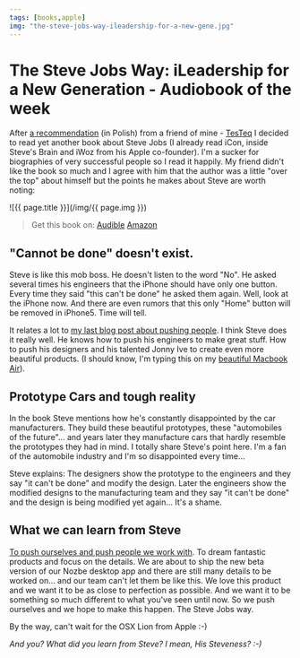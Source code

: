 ```yaml
---
tags: [books,apple]
img: "the-steve-jobs-way-ileadership-for-a-new-gene.jpg"
---
```


# The Steve Jobs Way: iLeadership for a New Generation - Audiobook of the week


After [a recommendation](http://biz.blox.pl/2011/05/Jobsomania.html) (in Polish) from a friend of mine - [TesTeq](http://twitter.com/testeq) I decided to read yet another book about Steve Jobs (I already read iCon, inside Steve's Brain and iWoz from his Apple co-founder). I'm a sucker for biographies of very successful people so I read it happily. My friend didn't like the book so much and I agree with him that the author was a little "over the top" about himself but the points he makes about Steve are worth noting:

<!--More-->

![{{ page.title }}](/img/{{ page.img }})

> Get this book on: [Audible](https://www.audible.com/pd/B004QOOG2O?tag=sliwinski-20) [Amazon](https://www.amazon.com/dp/159315710X?tag=sliwinski-20)

## "Cannot be done" doesn't exist.

Steve is like this mob boss. He doesn't listen to the word "No". He asked several times his engineers that the iPhone should have only one button. Every time they said "this can't be done" he asked them again. Well, look at the iPhone now. And there are even rumors that this only "Home" button will be removed in iPhone5. Time will tell.

It relates a lot to [my last blog post about pushing people](/leaders-need-to-push-people-more). I think Steve does it really well. He knows how to push his engineers to make great stuff. How to push his designers and his talented Jonny Ive to create even more beautiful products. (I should know, I'm typing this on my [beautiful Macbook Air](/macbook-air-rocks-5-things-pc-notebook-manufa)).

## Prototype Cars and tough reality

In the book Steve mentions how he's constantly disappointed by the car manufacturers. They build these beautiful prototypes, these "automobiles of the future"… and years later they manufacture cars that hardly resemble the prototypes they had in mind. I totally share Steve's point here. I'm a fan of the automobile industry and I'm so disappointed every time…

Steve explains: The designers show the prototype to the engineers and they say "it can't be done" and modify the design. Later the engineers show the modified designs to the manufacturing team and they say "it can't be done" and the design is being modified yet again… It's a shame.

## What we can learn from Steve

[To push ourselves and push people we work with](/leaders-need-to-push-people-more). To dream fantastic products and focus on the details. We are about to ship the new beta version of our Nozbe desktop app and there are still many details to be worked on… and our team can't let them be like this. We love this product and we want it to be as close to perfection as possible. And we want it to be something so much different to what you've seen until now. So we push ourselves and we hope to make this happen. The Steve Jobs way.

By the way, can't wait for the OSX Lion from Apple :-)

_And you? What did you learn from Steve? I mean, His Steveness? :-)_

  


  
  
  
 

  



[n]: https://michael.gratis/nozbe